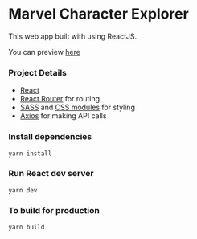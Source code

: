 # Marvel Character Explorer

This web app built with using ReactJS.

You can preview [here](https://marvel-character-explorer.netlify.app/)

### Project Details

- [React](https://reactjs.org/)
- [React Router](https://reactrouter.com/) for routing
- [SASS](https://sass-lang.com/guide) and [CSS modules](https://github.com/css-modules/css-modules) for styling
- [Axios](https://axios-http.com/docs/intro) for making API calls

### Install dependencies

```
yarn install
```

### Run React dev server

```
yarn dev
```

### To build for production

```
yarn build
```
  
